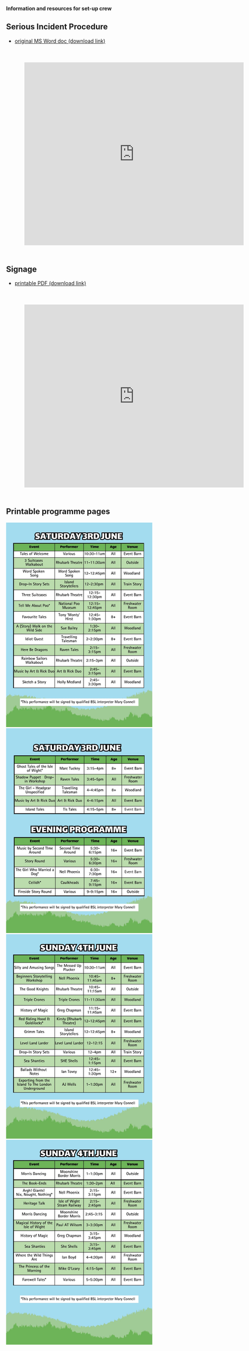 
__Information and resources for set-up crew__

## Serious Incident Procedure

- [original MS Word doc (download link)](../assets/docs/somewhen-serious-incident-procedure-2023.docx)

<div align="center" style="margin:50px">
  <iframe src="https://docs.google.com/gview?url=https://somewhen.org.uk/somewhen-festival-2023/assets/docs/somewhen-serious-incident-procedure-2023.docx&embedded=true" style="width:600px; height:500px;" frameborder="0" ></iframe>
</div>

## Signage

- [printable PDF (download link)](../assets/signage/A3-Signs-4.pdf)

<div align="center" style="margin:50px">
  <iframe src="https://docs.google.com/gview?url=https://somewhen.org.uk/somewhen-festival-2023/assets/signage/A3-Signs-4.pdf&embedded=true" style="width:600px; height:500px;" frameborder="0"></iframe>
</div>

## Printable programme pages

<div class="sw-center-div" >

  <img src="../assets/images/somewhen-23-prog-sat-a.jpeg" width=400 /> 

  <img src="../assets/images/somewhen-23-prog-sat-b-eve.jpeg" width=400 /> 

  <img src="../assets/images/somewhen-23-prog-sun-a.jpeg" width=400 /> 

  <img src="../assets/images/somewhen-23-prog-sun-b.jpeg" width=400 /> 

</div>